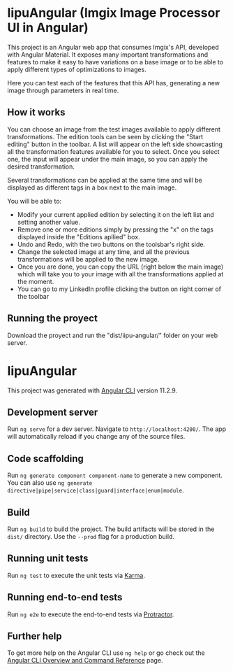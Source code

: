 # IipuAngular (Imgix Image Processor UI in Angular)

  This project is an Angular web app that consumes Imgix's API, developed with Angular Material. It exposes many important transformations and features to make it easy to have variations on a base image or to be able to apply different types of optimizations to images.

  Here you can test each of the features that this API has, generating a new image through parameters in real time.

## How it works

You can choose an image from the test images available to apply different transformations.
The edition tools can be seen by clicking the "Start editing" button in the toolbar.
A list will appear on the left side showcasting all the transformation features available for you to select. Once you select one, the input will appear under the main image, so you can apply the desired transformation.

Several transformations can be applied at the same time and will be displayed as different tags in a box next to the main image.

You will be able to:
- Modify your current applied edition by selecting it on the left list and setting another value.
- Remove one or more editions simply by pressing the "x" on the tags displayed inside the "Editions apllied" box.
- Undo and Redo, with the two buttons on the toolsbar's right side.
- Change the selected image at any time, and all the previous transformations will be applied to the new image.
- Once you are done, you can copy the URL (right below the main image) which will take you to your image with all the transformations applied at the moment.
- You can go to my LinkedIn profile clicking the button on right corner of the toolbar

## Running the proyect
Download the proyect and run the "dist/iipu-angular/" folder on your web server.

# IipuAngular

This project was generated with [Angular CLI](https://github.com/angular/angular-cli) version 11.2.9.

## Development server

Run `ng serve` for a dev server. Navigate to `http://localhost:4200/`. The app will automatically reload if you change any of the source files.

## Code scaffolding

Run `ng generate component component-name` to generate a new component. You can also use `ng generate directive|pipe|service|class|guard|interface|enum|module`.

## Build

Run `ng build` to build the project. The build artifacts will be stored in the `dist/` directory. Use the `--prod` flag for a production build.

## Running unit tests

Run `ng test` to execute the unit tests via [Karma](https://karma-runner.github.io).

## Running end-to-end tests

Run `ng e2e` to execute the end-to-end tests via [Protractor](http://www.protractortest.org/).

## Further help

To get more help on the Angular CLI use `ng help` or go check out the [Angular CLI Overview and Command Reference](https://angular.io/cli) page.
